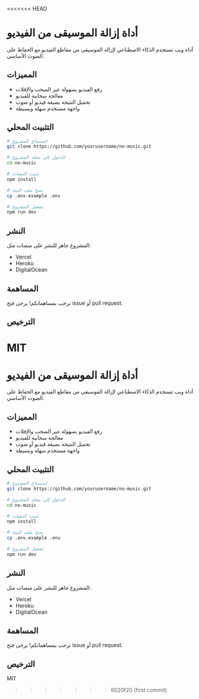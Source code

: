 <<<<<<< HEAD
# أداة إزالة الموسيقى من الفيديو

أداة ويب تستخدم الذكاء الاصطناعي لإزالة الموسيقى من مقاطع الفيديو مع الحفاظ على الصوت الأساسي.

## المميزات
- رفع الفيديو بسهولة عبر السحب والإفلات
- معالجة سحابية للفيديو
- تحميل النتيجة بصيغة فيديو أو صوت
- واجهة مستخدم سهلة وبسيطة

## التثبيت المحلي

```bash
# استنساخ المشروع
git clone https://github.com/yourusername/no-music.git

# الدخول إلى مجلد المشروع
cd no-music

# تثبيت التبعيات
npm install

# نسخ ملف البيئة
cp .env.example .env

# تشغيل المشروع
npm run dev
```

## النشر
المشروع جاهز للنشر على منصات مثل:
- Vercel
- Heroku
- DigitalOcean

## المساهمة
نرحب بمساهماتكم! يرجى فتح issue أو pull request.

## الترخيص
MIT
=======
# أداة إزالة الموسيقى من الفيديو

أداة ويب تستخدم الذكاء الاصطناعي لإزالة الموسيقى من مقاطع الفيديو مع الحفاظ على الصوت الأساسي.

## المميزات
- رفع الفيديو بسهولة عبر السحب والإفلات
- معالجة سحابية للفيديو
- تحميل النتيجة بصيغة فيديو أو صوت
- واجهة مستخدم سهلة وبسيطة

## التثبيت المحلي

```bash
# استنساخ المشروع
git clone https://github.com/yourusername/no-music.git

# الدخول إلى مجلد المشروع
cd no-music

# تثبيت التبعيات
npm install

# نسخ ملف البيئة
cp .env.example .env

# تشغيل المشروع
npm run dev
```

## النشر
المشروع جاهز للنشر على منصات مثل:
- Vercel
- Heroku
- DigitalOcean

## المساهمة
نرحب بمساهماتكم! يرجى فتح issue أو pull request.

## الترخيص
MIT
>>>>>>> 6020f20 (first commit)
